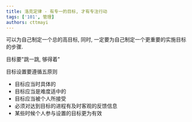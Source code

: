```yaml
---
title: 洛克定律 - 有专一的目标, 才有专注行动
tags: ['101', 管理]
authors: cttmayi
---
```


可以为自己制定一个总的高目标, 同时, 一定要为自己制定一个更重要的实施目标的步骤.

目标要"跳一跳, 够得着"

目标设置要遵循五原则

* 目标应当时具体的
* 目标应当是难度适中的
* 目标应当被个人所接受
* 必须对达到目标的进程有及时客观的反馈信息
* 某些时候个人参与设置的目标更为有效